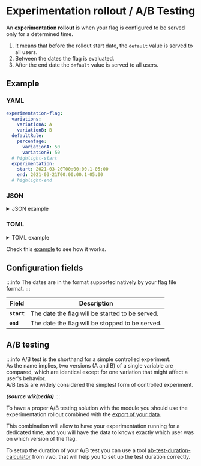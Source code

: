 # Experimentation rollout / A/B Testing
An **experimentation rollout** is when your flag is configured to be served only for a determined time.

1. It means that before the rollout start date, the `default` value is served to all users.
2. Between the dates the flag is evaluated.
3. After the end date the `default` value is served to all users.

## Example

### YAML
```yaml
experimentation-flag:
  variations:
    variationA: A
    variationB: B
  defaultRule:
    percentage:
      variationA: 50
      variationB: 50
  # highlight-start
  experimentation:
    start: 2021-03-20T00:00:00.1-05:00
    end: 2021-03-21T00:00:00.1-05:00
  # highlight-end
```

### JSON

<details>
  <summary>JSON example</summary>

```json
{
  "experimentation-flag": {
    "variations": {
      "variationA": "A",
      "variationB": "B"
    },
    "defaultRule": {
      "percentage": {
        "variationA": 50,
        "variationB": 50
      }
    },
# highlight-start
    "experimentation": {
      "start": "2021-03-20T05:00:00.100Z",
      "end": "2021-03-21T05:00:00.100Z"
    },
# highlight-end
  }
}
```

</details>

### TOML

<details>
  <summary>TOML example</summary>

```toml 
[experimentation-flag.variations]
variationA = "A"
variationB = "B"

[experimentation-flag.defaultRule.percentage]
variationA = 50
variationB = 50

# highlight-start
[experimentation-flag.experimentation]
start = 2021-03-20T05:00:00.100Z
end = 2021-03-21T05:00:00.100Z
# highlight-end
```

</details>


Check this [example](https://github.com/thomaspoignant/go-feature-flag/tree/main/examples/rollout_experimentation) to see how it works. 

## Configuration fields

:::info
The dates are in the format supported natively by your flag file format.
:::

| Field       | Description                                     |
|-------------|-------------------------------------------------|
| **`start`** | The date the flag will be started to be served. |
| **`end`**   | The date the flag will be stopped to be served. |

## A/B testing

:::info
A/B test is the shorthand for a simple controlled experiment.  
As the name implies, two versions (A and B) of a single variable are compared, which are identical except for one variation that might affect a user's behavior.  
A/B tests are widely considered the simplest form of controlled experiment.

_**(source wikipedia)**_
:::

To have a proper A/B testing solution with the module you should use the experimentation rollout combined with the [export of your data](../../go_module/data_collection/).

This combination will allow to have your experimentation running for a dedicated time, and you will have the data to knows exactly which user was on which version of the flag.

To setup the duration of your A/B test you can use a tool [ab-test-duration-calculator](https://vwo.com/tools/ab-test-duration-calculator/) from vwo, that will help you to set up the test duration correctly.
